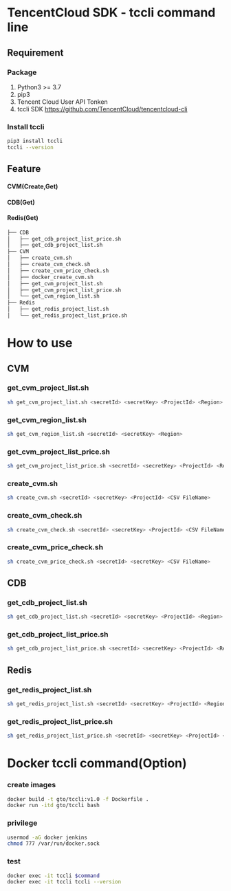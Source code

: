 # TencentCloud SDK - tccli command line

## Requirement
### Package
1. Python3 >= 3.7
2. pip3
3. Tencent Cloud User API Tonken
4. tccli SDK https://github.com/TencentCloud/tencentcloud-cli
### Install tccli
```bash
pip3 install tccli
tccli --version
```



## Feature
#### CVM(Create,Get)
#### CDB(Get)
#### Redis(Get)
```bash
├── CDB
│   ├── get_cdb_project_list_price.sh
│   ├── get_cdb_project_list.sh
├── CVM
│   ├── create_cvm.sh
│   ├── create_cvm_check.sh
│   ├── create_cvm_price_check.sh
│   ├── docker_create_cvm.sh
│   ├── get_cvm_project_list.sh
│   ├── get_cvm_project_list_price.sh
│   └── get_cvm_region_list.sh
├── Redis
│   ├── get_redis_project_list.sh
│   └── get_redis_project_list_price.sh
```

# How to use
## CVM
### get_cvm_project_list.sh

```bash
sh get_cvm_project_list.sh <secretId> <secretKey> <ProjectId> <Region>
```

### get_cvm_region_list.sh

```bash
sh get_cvm_region_list.sh <secretId> <secretKey> <Region>
```

### get_cvm_project_list_price.sh

```bash
sh get_cvm_project_list_price.sh <secretId> <secretKey> <ProjectId> <Region>sh
```

### create_cvm.sh

```bash
sh create_cvm.sh <secretId> <secretKey> <ProjectId> <CSV FileName>
```

### create_cvm_check.sh 

```bash
sh create_cvm_check.sh <secretId> <secretKey> <ProjectId> <CSV FileName>
```

### create_cvm_price_check.sh

```bash
sh create_cvm_price_check.sh <secretId> <secretKey> <CSV FileName>
```

## CDB
### get_cdb_project_list.sh
```bash
sh get_cdb_project_list.sh <secretId> <secretKey> <ProjectId> <Region>
```
### get_cdb_project_list_price.sh
```bash
sh get_cdb_project_list_price.sh <secretId> <secretKey> <ProjectId> <Region>
```

## Redis
### get_redis_project_list.sh
```bash
sh get_redis_project_list.sh <secretId> <secretKey> <ProjectId> <Region>
```
### get_redis_project_list_price.sh
```bash
sh get_redis_project_list_price.sh <secretId> <secretKey> <ProjectId> <Region>
```


# Docker tccli command(Option)

### create images
```bash
docker build -t gto/tccli:v1.0 -f Dockerfile .
docker run -itd gto/tccli bash
```
### privilege
```bash
usermod -aG docker jenkins
chmod 777 /var/run/docker.sock
```

### test 
```bash
docker exec -it tccli $command
docker exec -it tccli tccli --version
```